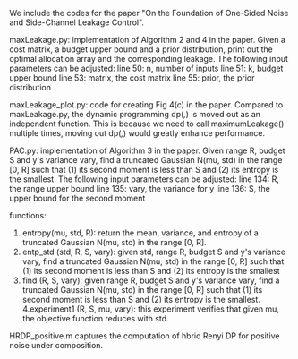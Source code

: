 We include the codes for the paper "On the Foundation of One-Sided Noise and Side-Channel Leakage Control".

maxLeakage.py: implementation of Algorithm 2 and 4 in the paper.
Given a cost matrix, a budget upper bound and a prior distribution, print out the optimal allocation array and the corresponding leakage. The following input parameters can be adjusted:
line 50: n, number of inputs
line 51: k, budget upper bound
line 53: matrix, the cost matrix
line 55: prior, the prior distribution


maxLeakage_plot.py: code for creating Fig 4(c) in the paper. Compared to maxLeakage.py, the dynamic programming dp(*,*) is moved out as an independent function. This is because we need to call maximumLeakage() multiple times, moving out dp(*,*) would greatly enhance performance.


PAC.py: implementation of Algorithm 3 in the paper.
Given range R, budget S and y's variance vary, find a truncated Gaussian N(mu, std) in the range [0, R] such that (1) its second moment is less than S and (2) its entropy is the smallest. The following input parameters can be adjusted:
line 134: R, the range upper bound
line 135: vary, the variance for y
line 136: S, the upper bound for the second moment

functions:
1. entropy(mu, std, R): return the mean, variance, and entropy of a truncated Gaussian N(mu, std) in the range [0, R].
2. entp_std (std, R, S, vary): given std, range R, budget S and y's variance vary, find a truncated Gaussian N(mu, std) in the range [0, R] such that (1) its second moment is less than S and (2) its entropy is the smallest
3. find (R, S, vary): given range R, budget S and y's variance vary, find a truncated Gaussian N(mu, std) in the range [0, R] such that (1) its second moment is less than S and (2) its entropy is the smallest.
4.experiment1 (R, S, mu, vary): this experiment verifies that given mu, the objective function reduces with std.

HRDP_positive.m captures the computation of hbrid Renyi DP for positive noise under composition. 




